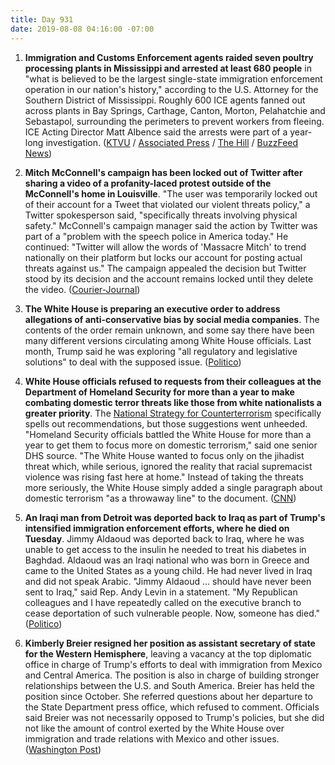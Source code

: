 ```yaml
---
title: Day 931
date: 2019-08-08 04:16:00 -07:00
---
```


1. **Immigration and Customs Enforcement agents raided seven poultry processing plants in Mississippi and arrested at least 680 people** in "what is believed to be the largest single-state immigration enforcement operation in our nation's history," according to the U.S. Attorney for the Southern District of Mississippi. Roughly 600 ICE agents fanned out across plants in Bay Springs, Carthage, Canton, Morton, Pelahatchie and Sebastapol, surrounding the perimeters to prevent workers from fleeing. ICE Acting Director Matt Albence said the arrests were part of a year-long investigation. ([KTVU](https://www.ktvu.com/news/national-world-news/680-people-arrested-at-food-plant-in-largest-ice-raid-in-decade) / [Associated Press](https://apnews.com/3a6a7fc4a8554e50a91c139b0cdf4818?utm_medium=AP&utm_source=Twitter&utm_campaign=SocialFlow) / [The Hill](https://thehill.com/latino/456566-immigration-agents-arrest-680-mississippi-food-processing-facilities) / [BuzzFeed News](https://www.buzzfeednews.com/article/hamedaleaziz/ice-raid-operation-mississippi-workplace-families))

2. **Mitch McConnell's campaign has been locked out of Twitter after sharing a video of a profanity-laced protest outside of the McConnell's home in Louisville**. "The user was temporarily locked out of their account for a Tweet that violated our violent threats policy," a Twitter spokesperson said, "specifically threats involving physical safety." McConnell's campaign manager said the action by Twitter was part of a "problem with the speech police in America today." He continued: "Twitter will allow the words of 'Massacre Mitch' to trend nationally on their platform but locks our account for posting actual threats against us." The campaign appealed the decision but Twitter stood by its decision and the account remains locked until they delete the video. ([Courier-Journal](https://www.courier-journal.com/story/news/politics/mitch-mcconnell/2019/08/07/mitch-mcconnell-campaign-suspended-twitter-profanity-laced-video/1948050001/))

3. **The White House is preparing an executive order to address allegations of anti-conservative bias by social media companies**. The contents of the order remain unknown, and some say there have been many different versions circulating among White House officials. Last month, Trump said he was exploring "all regulatory and legislative solutions" to deal with the supposed issue. ([Politico](https://www.politico.com/story/2019/08/07/white-house-tech-censorship-1639051))

4. **White House officials refused to requests from their colleagues at the Department of Homeland Security for more than a year to make combating domestic terror threats like those from white nationalists a greater priority**. The [National Strategy for Counterterrorism](https://www.dni.gov/files/NCTC/documents/news_documents/NSCT.pdf) specifically spells out recommendations, but those suggestions went unheeded. "Homeland Security officials battled the White House for more than a year to get them to focus more on domestic terrorism," said one senior DHS source. "The White House wanted to focus only on the jihadist threat which, while serious, ignored the reality that racial supremacist violence was rising fast here at home." Instead of taking the threats more seriously, the White House simply added a single paragraph about domestic terrorism "as a throwaway line" to the document. ([CNN](https://www.cnn.com/2019/08/07/politics/white-house-domestic-terrorism/index.html))

5. **An Iraqi man from Detroit was deported back to Iraq as part of Trump's intensified immigration enforcement efforts, where he died on Tuesday**. Jimmy Aldaoud was deported back to Iraq, where he was unable to get access to the insulin he needed to treat his diabetes in Baghdad. Aldaoud was an Iraqi national who was born in Greece and came to the United States as a young child. He had never lived in Iraq and did not speak Arabic. "Jimmy Aldaoud ... should have never been sent to Iraq," said Rep. Andy Levin in a statement. "My Republican colleagues and I have repeatedly called on the executive branch to cease deportation of such vulnerable people. Now, someone has died." ([Politico](https://www.politico.com/story/2019/08/07/iraqi-man-dies-deportation-trump-administration-1643512))

6. **Kimberly Breier resigned her position as assistant secretary of state for the Western Hemisphere**, leaving a vacancy at the top diplomatic office in charge of Trump's efforts to deal with immigration from Mexico and Central America. The position is also in charge of building stronger relationships between the U.S. and South America. Breier has held the position since October. She referred questions about her departure to the State Department press office, which refused to comment. Officials said Breier was not necessarily opposed to Trump's policies, but she did not like the  amount of control exerted by the White House over immigration and trade relations with Mexico and other issues. ([Washington Post](https://www.washingtonpost.com/national-security/kimberly-breier-resigns-as-assistant-secretary-of-state-for-western-hemisphere/2019/08/07/fab2b6dc-b956-11e9-a091-6a96e67d9cce_story.html))